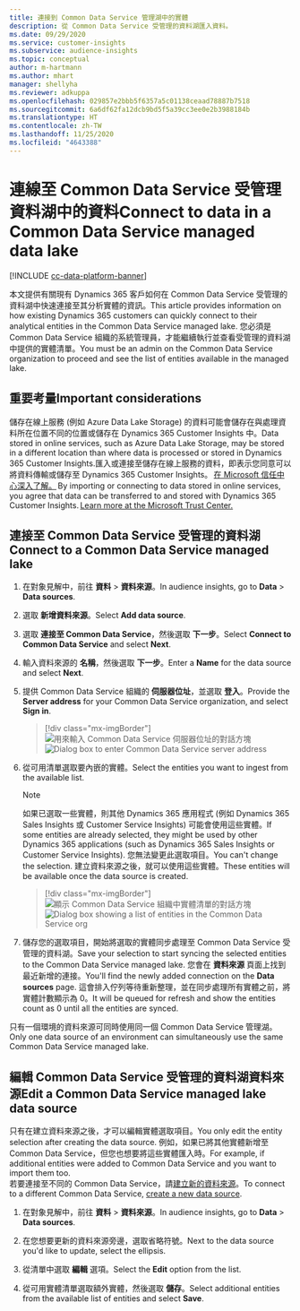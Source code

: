 ```yaml
---
title: 連接到 Common Data Service 管理湖中的實體
description: 從 Common Data Service 受管理的資料湖匯入資料。
ms.date: 09/29/2020
ms.service: customer-insights
ms.subservice: audience-insights
ms.topic: conceptual
author: m-hartmann
ms.author: mhart
manager: shellyha
ms.reviewer: adkuppa
ms.openlocfilehash: 029857e2bbb5f6357a5c01138ceaad78887b7518
ms.sourcegitcommit: 6a6df62fa12dcb9bd5f5a39cc3ee0e2b3988184b
ms.translationtype: HT
ms.contentlocale: zh-TW
ms.lasthandoff: 11/25/2020
ms.locfileid: "4643388"
---
```

# <a name="connect-to-data-in-a-common-data-service-managed-data-lake"></a><span data-ttu-id="0c240-103">連線至 Common Data Service 受管理資料湖中的資料</span><span class="sxs-lookup"><span data-stu-id="0c240-103">Connect to data in a Common Data Service managed data lake</span></span>

[!INCLUDE [cc-data-platform-banner](../includes/cc-data-platform-banner.md)]

<span data-ttu-id="0c240-104">本文提供有關現有 Dynamics 365 客戶如何在 Common Data Service 受管理的資料湖中快速連接至其分析實體的資訊。</span><span class="sxs-lookup"><span data-stu-id="0c240-104">This article provides information on how existing Dynamics 365 customers can quickly connect to their analytical entities in the Common Data Service managed lake.</span></span> <span data-ttu-id="0c240-105">您必須是 Common Data Service 組織的系統管理員，才能繼續執行並查看受管理的資料湖中提供的實體清單。</span><span class="sxs-lookup"><span data-stu-id="0c240-105">You must be an admin on the Common Data Service organization to proceed and see the list of entities available in the managed lake.</span></span>

## <a name="important-considerations"></a><span data-ttu-id="0c240-106">重要考量</span><span class="sxs-lookup"><span data-stu-id="0c240-106">Important considerations</span></span>

<span data-ttu-id="0c240-107">儲存在線上服務 (例如 Azure Data Lake Storage) 的資料可能會儲存在與處理資料所在位置不同的位置或儲存在 Dynamics 365 Customer Insights 中。</span><span class="sxs-lookup"><span data-stu-id="0c240-107">Data stored in online services, such as Azure Data Lake Storage, may be stored in a different location than where data is processed or stored in Dynamics 365 Customer Insights.</span></span><span data-ttu-id="0c240-108">匯入或連接至儲存在線上服務的資料，即表示您同意可以將資料傳輸或儲存至 Dynamics 365 Customer Insights。 [在 Microsoft 信任中心深入了解。](https://www.microsoft.com/trust-center)</span><span class="sxs-lookup"><span data-stu-id="0c240-108"> By importing or connecting to data stored in online services, you agree that data can be transferred to and stored with Dynamics 365 Customer Insights. [Learn more at the Microsoft Trust Center.](https://www.microsoft.com/trust-center)</span></span>

## <a name="connect-to-a-common-data-service-managed-lake"></a><span data-ttu-id="0c240-109">連接至 Common Data Service 受管理的資料湖</span><span class="sxs-lookup"><span data-stu-id="0c240-109">Connect to a Common Data Service managed lake</span></span>

1. <span data-ttu-id="0c240-110">在對象見解中，前往 **資料** > **資料來源**。</span><span class="sxs-lookup"><span data-stu-id="0c240-110">In audience insights, go to **Data** > **Data sources**.</span></span>

2. <span data-ttu-id="0c240-111">選取 **新增資料來源**。</span><span class="sxs-lookup"><span data-stu-id="0c240-111">Select **Add data source**.</span></span>

3. <span data-ttu-id="0c240-112">選取 **連接至 Common Data Service**，然後選取 **下一步**。</span><span class="sxs-lookup"><span data-stu-id="0c240-112">Select **Connect to Common Data Service** and select **Next**.</span></span>

4. <span data-ttu-id="0c240-113">輸入資料來源的 **名稱**，然後選取 **下一步**。</span><span class="sxs-lookup"><span data-stu-id="0c240-113">Enter a **Name** for the data source and select **Next**.</span></span>

5. <span data-ttu-id="0c240-114">提供 Common Data Service 組織的 **伺服器位址**，並選取 **登入**。</span><span class="sxs-lookup"><span data-stu-id="0c240-114">Provide the **Server address** for your Common Data Service organization, and select **Sign in**.</span></span>

   > [!div class="mx-imgBorder"]
   > <span data-ttu-id="0c240-115">![用來輸入 Common Data Service 伺服器位址的對話方塊](media/enter-CDS-org-details.png)</span><span class="sxs-lookup"><span data-stu-id="0c240-115">![Dialog box to enter Common Data Service server address](media/enter-CDS-org-details.png)</span></span>

6. <span data-ttu-id="0c240-116">從可用清單選取要內嵌的實體。</span><span class="sxs-lookup"><span data-stu-id="0c240-116">Select the entities you want to ingest from the available list.</span></span>    

   > [!NOTE]
   > <span data-ttu-id="0c240-117">如果已選取一些實體，則其他 Dynamics 365 應用程式 (例如 Dynamics 365 Sales Insights 或 Customer Service Insights) 可能會使用這些實體。</span><span class="sxs-lookup"><span data-stu-id="0c240-117">If some entities are already selected, they might be used by other Dynamics 365 applications (such as Dynamics 365 Sales Insights or Customer Service Insights).</span></span> <span data-ttu-id="0c240-118">您無法變更此選取項目。</span><span class="sxs-lookup"><span data-stu-id="0c240-118">You can't change the selection.</span></span> <span data-ttu-id="0c240-119">建立資料來源之後，就可以使用這些實體。</span><span class="sxs-lookup"><span data-stu-id="0c240-119">These entities will be available once the data source is created.</span></span>

   > [!div class="mx-imgBorder"]
   > <span data-ttu-id="0c240-120">![顯示 Common Data Service 組織中實體清單的對話方塊](media/select-analytical-entities.png)</span><span class="sxs-lookup"><span data-stu-id="0c240-120">![Dialog box showing a list of entities in the Common Data Service org](media/select-analytical-entities.png)</span></span>

7. <span data-ttu-id="0c240-121">儲存您的選取項目，開始將選取的實體同步處理至 Common Data Service 受管理的資料湖。</span><span class="sxs-lookup"><span data-stu-id="0c240-121">Save your selection to start syncing the selected entities to the Common Data Service managed lake.</span></span> <span data-ttu-id="0c240-122">您會在 **資料來源** 頁面上找到最近新增的連接。</span><span class="sxs-lookup"><span data-stu-id="0c240-122">You'll find the newly added connection on the **Data sources** page.</span></span> <span data-ttu-id="0c240-123">這會排入佇列等待重新整理，並在同步處理所有實體之前，將實體計數顯示為 0。</span><span class="sxs-lookup"><span data-stu-id="0c240-123">It will be queued for refresh and show the entities count as 0 until all the entities are synced.</span></span>

<span data-ttu-id="0c240-124">只有一個環境的資料來源可同時使用同一個 Common Data Service 管理湖。</span><span class="sxs-lookup"><span data-stu-id="0c240-124">Only one data source of an environment can simultaneously use the same Common Data Service managed lake.</span></span>

## <a name="edit-a-common-data-service-managed-lake-data-source"></a><span data-ttu-id="0c240-125">編輯 Common Data Service 受管理的資料湖資料來源</span><span class="sxs-lookup"><span data-stu-id="0c240-125">Edit a Common Data Service managed lake data source</span></span>

<span data-ttu-id="0c240-126">只有在建立資料來源之後，才可以編輯實體選取項目。</span><span class="sxs-lookup"><span data-stu-id="0c240-126">You only edit the entity selection after creating the data source.</span></span> <span data-ttu-id="0c240-127">例如，如果已將其他實體新增至 Common Data Service，但您也想要將這些實體匯入時。</span><span class="sxs-lookup"><span data-stu-id="0c240-127">For example, if additional entities were added to Common Data Service and you want to import them too.</span></span>    
<span data-ttu-id="0c240-128">若要連接至不同的 Common Data Service，請[建立新的資料來源](#connect-to-a-common-data-service-managed-lake)。</span><span class="sxs-lookup"><span data-stu-id="0c240-128">To connect to a different Common Data Service, [create a new data source](#connect-to-a-common-data-service-managed-lake).</span></span>

1. <span data-ttu-id="0c240-129">在對象見解中，前往 **資料** > **資料來源**。</span><span class="sxs-lookup"><span data-stu-id="0c240-129">In audience insights, go to **Data** > **Data sources**.</span></span>

2. <span data-ttu-id="0c240-130">在您想要更新的資料來源旁邊，選取省略符號。</span><span class="sxs-lookup"><span data-stu-id="0c240-130">Next to the data source you'd like to update, select the ellipsis.</span></span>

3. <span data-ttu-id="0c240-131">從清單中選取 **編輯** 選項。</span><span class="sxs-lookup"><span data-stu-id="0c240-131">Select the **Edit** option from the list.</span></span>

4. <span data-ttu-id="0c240-132">從可用實體清單選取額外實體，然後選取 **儲存**。</span><span class="sxs-lookup"><span data-stu-id="0c240-132">Select additional entities from the available list of entities and select **Save**.</span></span>
